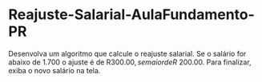 # Reajuste-Salarial-AulaFundamento-PR
Desenvolva um algoritmo que calcule o reajuste salarial. Se o salário for abaixo de 1.700 o ajuste é de R$300.00, se maior de R$ 200.00. Para finalizar, exiba o novo salário na tela.
